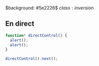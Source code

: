 $background: #5e2226$
$class:inversion$

## En direct

```js
function* directControl() {
  alert();
  alert();
}
```

```js
directControl().next();
```
